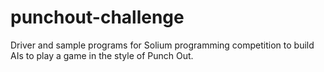 # punchout-challenge
Driver and sample programs for Solium programming competition to build AIs to play a game in the style of Punch Out.
